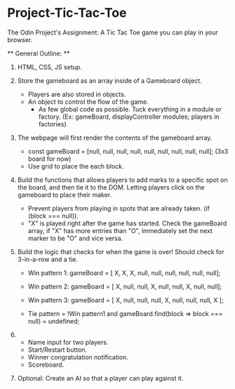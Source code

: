# Project-Tic-Tac-Toe
The Odin Project's Assignment: A Tic Tac Toe game you can play in your browser. 

** General Outline: **

1. HTML, CSS, JS setup. 

2. Store the gameboard as an array inside of a Gameboard object.       
    - Players are also stored in objects. 
    - An object to control the flow of the game. 
        + As few global code as possible. Tuck everything in a module or factory. (Ex: gameBoard, displayController modules; players in factories)

3. The webpage will first render the contents of the gameboard array. 
    
    - const gameBoard = [null, null, null, 
                         null, null, null, 
                         null, null, null];
    (3x3 board for now)
    - Use grid to place the each block.

4. Build the functions that allows players to add marks to a specific spot on the board, and then tie it to the DOM. Letting players click on the gameboard to place their maker. 
    - Prevent players from playing in spots that are already taken. (if (block === null)).
    - "X" is played right after the game has started. Check the gameBoard array, if "X" has more entries than "O", immediately set the next marker to be "O" and vice versa. 

5. Build the logic that checks for when the game is over! Should check for 3-in-a-row and a tie. 
    - Win pattern 1: 
    gameBoard = [   X,    X,    X, 
                 null,  null,   null, 
                 null,  null,   null];
     
    - Win pattern 2: 
    gameBoard = [   X,  null,   null, 
                    X,  null,   null, 
                    X,  null,   null];

    - Win pattern 3: 
    gameBoard = [   X,     null,   null, 
                    null,     X,   null, 
                    null,  null,      X ];
    - Tie pattern = !Win pattern1 and gameBoard.find(block => block === null) = undefined; 

6.  - Name input for two players. 
    - Start/Restart button. 
    - Winner congratulation notification. 
    - Scoreboard. 

7. Optional: Create an AI so that a player can play against it.


    
